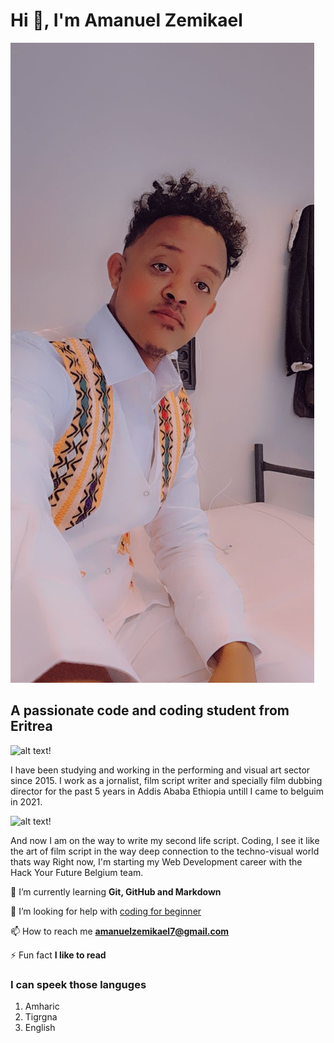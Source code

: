 # Hi 👋, I'm Amanuel Zemikael

![alt text!](./img/Snapchat-781359949.jpg)

## A passionate code and coding student from Eritrea

![alt text!](https://chrisdeblasio.com/wp-content/uploads/2019/04/movie-script.jpeg)

I have been studying and working in the performing and visual art sector
since 2015. I work as a jornalist, film script writer and specially film dubbing
director for the past 5 years in Addis Ababa Ethiopia untill I came to belguim
in 2021.

![alt text!](https://images.pexels.com/photos/1089438/pexels-photo-1089438.jpeg?auto=compress&cs=tinysrgb&dpr=1&w=500)

And now I am on the way to write my second life script. Coding, I see it like
the art of film script in the way deep connection to the techno-visual world
thats way Right now, I'm starting my Web Development career with the Hack Your
Future Belgium team.

🌱 I’m currently learning **Git, GitHub and Markdown**

🤝 I’m looking for help with
[coding for beginner](https://github.com/amanuel-zemikael/HYFTECHNICAL)

📫 How to reach me **amanuelzemikael7@gmail.com**

⚡ Fun fact **I like to read**

### I can speek those languges

1. Amharic
2. Tigrgna
3. English
